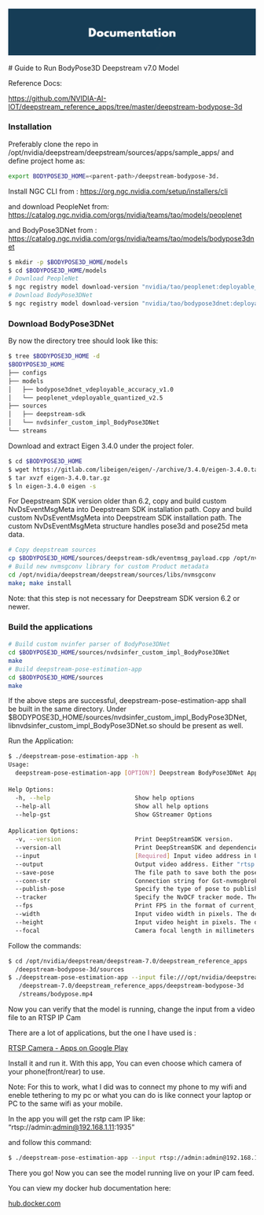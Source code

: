 <div align="center">
  <p>
    <a align="center" href="" target="_blank">
      <img
        width="850"
        src="https://github.com/myselfbasil/Guide-to-Run-BodyPose3D-Deepstream-v7.0-Model/blob/034c29c2a8cc384b64f4dc02c92df09527bdce0e/assets/header_img.png"
      >
    </a>
  </p>
</div>
# Guide to Run BodyPose3D Deepstream v7.0 Model

Reference Docs:

https://github.com/NVIDIA-AI-IOT/deepstream_reference_apps/tree/master/deepstream-bodypose-3d

### Installation

Preferably clone the repo in /opt/nvidia/deepstream/deepstream/sources/apps/sample_apps/ and define project home as:

```bash
export BODYPOSE3D_HOME=<parent-path>/deepstream-bodypose-3d.
```

Install NGC CLI from : https://org.ngc.nvidia.com/setup/installers/cli

 and download PeopleNet from: https://catalog.ngc.nvidia.com/orgs/nvidia/teams/tao/models/peoplenet

and BodyPose3DNet from : https://catalog.ngc.nvidia.com/orgs/nvidia/teams/tao/models/bodypose3dnet

```bash
$ mkdir -p $BODYPOSE3D_HOME/models
$ cd $BODYPOSE3D_HOME/models
# Download PeopleNet
$ ngc registry model download-version "nvidia/tao/peoplenet:deployable_quantized_v2.5"
# Download BodyPose3DNet
$ ngc registry model download-version "nvidia/tao/bodypose3dnet:deployable_accuracy_v1.0"
```

### Download BodyPose3DNet

By now the directory tree should look like this:

```bash
$ tree $BODYPOSE3D_HOME -d
$BODYPOSE3D_HOME
├── configs
├── models
│   ├── bodypose3dnet_vdeployable_accuracy_v1.0
│   └── peoplenet_vdeployable_quantized_v2.5
├── sources
│   ├── deepstream-sdk
│   └── nvdsinfer_custom_impl_BodyPose3DNet
└── streams
```

Download and extract Eigen 3.4.0 under the project foler.

```bash
$ cd $BODYPOSE3D_HOME
$ wget https://gitlab.com/libeigen/eigen/-/archive/3.4.0/eigen-3.4.0.tar.gz
$ tar xvzf eigen-3.4.0.tar.gz
$ ln eigen-3.4.0 eigen -s
```

For Deepstream SDK version older than 6.2, copy and build custom NvDsEventMsgMeta into Deepstream SDK installation path. Copy and build custom NvDsEventMsgMeta into Deepstream SDK installation path. The custom NvDsEventMsgMeta structure handles pose3d and pose25d meta data.

```bash
# Copy deepstream sources
cp $BODYPOSE3D_HOME/sources/deepstream-sdk/eventmsg_payload.cpp /opt/nvidia/deepstream/deepstream/sources/libs/nvmsgconv/deepstream_schema
# Build new nvmsgconv library for custom Product metadata
cd /opt/nvidia/deepstream/deepstream/sources/libs/nvmsgconv
make; make install
```

Note: that this step is not necessary for Deepstream SDK version 6.2 or newer.

### Build the applications

```bash
# Build custom nvinfer parser of BodyPose3DNet
cd $BODYPOSE3D_HOME/sources/nvdsinfer_custom_impl_BodyPose3DNet
make
# Build deepstream-pose-estimation-app
cd $BODYPOSE3D_HOME/sources
make
```

If the above steps are successful, deepstream-pose-estimation-app shall be built in the same directory. Under $BODYPOSE3D_HOME/sources/nvdsinfer_custom_impl_BodyPose3DNet, libnvdsinfer_custom_impl_BodyPose3DNet.so should be present as well.

Run the Application:

```bash
$ ./deepstream-pose-estimation-app -h
Usage:
  deepstream-pose-estimation-app [OPTION?] Deepstream BodyPose3DNet App

Help Options:
  -h, --help                        Show help options
  --help-all                        Show all help options
  --help-gst                        Show GStreamer Options

Application Options:
  -v, --version                     Print DeepStreamSDK version.
  --version-all                     Print DeepStreamSDK and dependencies version.
  --input                           [Required] Input video address in URI format by starting with "rtsp://" or "file://".
  --output                          Output video address. Either "rtsp://" or a file path is acceptable. If the value is "rtsp://", then the result video is published at "rtsp://localhost:8554/ds-test".
  --save-pose                       The file path to save both the pose25d and the recovered pose3d in JSON format.
  --conn-str                        Connection string for Gst-nvmsgbroker, e.g. <ip address>;<port>;<topic>.
  --publish-pose                    Specify the type of pose to publish. Acceptable value is either "pose3d" or "pose25d". If not specified, both "pose3d" and "pose25d" are published to the message broker.
  --tracker                         Specify the NvDCF tracker mode. The acceptable value is either "accuracy" or "perf". The default value is "accuracy".
  --fps                             Print FPS in the format of current_fps (averaged_fps).
  --width                           Input video width in pixels. The default value is 1280.
  --height                          Input video height in pixels. The default value is 720.
  --focal                           Camera focal length in millimeters. The default value is 800.79041.
```

Follow the commands:

```bash
$ cd /opt/nvidia/deepstream/deepstream-7.0/deepstream_reference_apps
  /deepstream-bodypose-3d/sources
$ ./deepstream-pose-estimation-app --input file:///opt/nvidia/deepstream
   /deepstream-7.0/deepstream_reference_apps/deepstream-bodypose-3d
   /streams/bodypose.mp4
```

Now you can verify that the model is running, change the input from a video file to an RTSP IP Cam

 There are a lot of applications, but the one I have used is :

[RTSP Camera - Apps on Google Play](https://play.google.com/store/apps/details?id=video.surveillance.rtsp.camera)

Install it and run it. With this app, You can even choose which camera of your phone(front/rear) to use.

Note: For this to work, what I did was to connect my phone to my wifi and eneble tethering to my pc or what you can do is like connect your laptop or PC to the same wifi as your mobile.

In the app you will get the rstp cam IP like: “rtsp://admin:admin@192.168.1.11:1935”

and follow this command:

```bash
$ ./deepstream-pose-estimation-app --input rtsp://admin:admin@192.168.1.11:1935
```

There you go! Now you can see the model running live on your IP cam feed.

You can view my docker hub documentation here: 

[hub.docker.com](https://hub.docker.com/repository/docker/basilshaji32/deepstream-bodypose3d/general)
